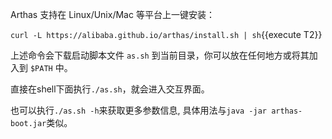 
Arthas 支持在 Linux/Unix/Mac 等平台上一键安装：

`curl -L https://alibaba.github.io/arthas/install.sh | sh`{{execute T2}}

上述命令会下载启动脚本文件 `as.sh` 到当前目录，你可以放在任何地方或将其加入到 `$PATH` 中。

直接在shell下面执行`./as.sh`，就会进入交互界面。

也可以执行`./as.sh -h`来获取更多参数信息, 具体用法与`java -jar arthas-boot.jar`类似。
